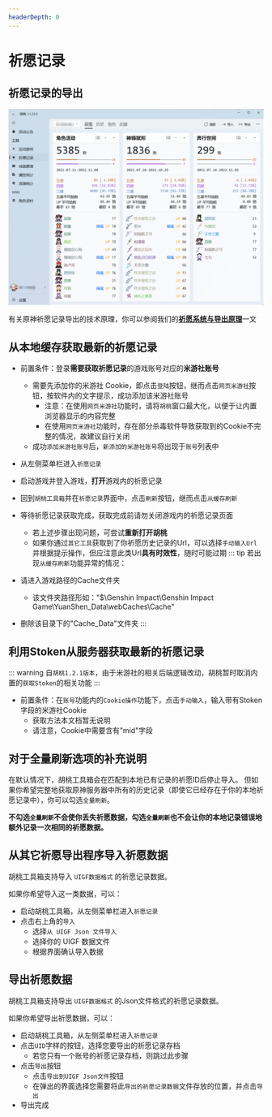 ```yaml
---
headerDepth: 0
---
```


# 祈愿记录   

## 祈愿记录的导出

![祈愿导出](/images/202211/wish-export.png)

有关原神祈愿记录导出的技术原理，你可以参阅我们的[**祈愿系统与导出原理**](/FAQ/Gacha-system-and-export-principal.md)一文

## 从本地缓存获取最新的祈愿记录
- 前置条件：登录**需要获取祈愿记录**的游戏账号对应的**米游社账号**
  - 需要先添加你的米游社 Cookie，即点击`登陆`按钮，继而点击`网页米游社`按钮，按软件内的文字提示，成功添加该米游社账号
    - 注意：在使用`网页米游社`功能时，请将`胡桃`窗口最大化，以便于让内置浏览器显示的内容完整
    - 在使用`网页米游社`功能时，存在部分杀毒软件导致获取到的Cookie不完整的情况，故建议自行关闭
  - 成功`添加米游社账号`后，`新添加的米游社账号`将出现于`账号`列表中

- 从左侧菜单栏进入`祈愿记录`   
- 启动游戏并登入游戏，**打开**游戏内的祈愿记录   
- 回到`胡桃工具箱`并在`祈愿记录`界面中，点击`刷新`按钮，继而点击`从缓存刷新`
- 等待祈愿记录获取完成，获取完成前请勿关闭游戏内的祈愿记录页面
  - 若上述步骤出现问题，可尝试**重新打开胡桃**
  - 如果你通过`其它工具`获取到了你祈愿历史记录的Url，可以选择`手动输入Url`并根据提示操作，但应注意此类Url**具有时效性**，随时可能过期
::: tip
若出现`从缓存刷新`功能异常的情况：
- 请进入游戏路径的Cache文件夹
  - 该文件夹路径形如："$\Genshin Impact\Genshin Impact Game\YuanShen_Data\webCaches\Cache"   
- 删除该目录下的"Cache_Data"文件夹
:::

## 利用Stoken从服务器获取最新的祈愿记录
   
::: warning
自`胡桃1.2.1版本`，由于米游社的相关后端逻辑改动，胡桃暂时取消内置的`获取Stoken`的相关功能
:::
   
- 前置条件：在`账号`功能内的`Cookie操作`功能下，点击`手动输入`，输入带有Stoken字段的米游社Cookie
  - 获取方法本文档暂无说明 <Badge text="可贡献可行方法至反馈途径" type="tip" /> 
  - 请注意，Cookie中需要含有"mid"字段

## 对于全量刷新选项的补充说明
在默认情况下，胡桃工具箱会在匹配到本地已有记录的祈愿ID后停止导入。
但如果你希望完整地获取原神服务器中所有的历史记录（即使它已经存在于你的本地祈愿记录中），你可以勾选`全量刷新`。

**不勾选`全量刷新`不会使你丢失祈愿数据，勾选`全量刷新`也不会让你的本地记录错误地额外记录一次相同的祈愿数据。**

## 从其它祈愿导出程序导入祈愿数据

胡桃工具箱支持导入 `UIGF数据格式` 的祈愿记录数据。

如果你希望导入这一类数据，可以：
- 启动胡桃工具箱，从左侧菜单栏进入`祈愿记录`
- 点击右上角的`导入`
  - 选择`从 UIGF Json 文件导入`
  - 选择你的 UIGF 数据文件
  - 根据界面确认导入数据

## 导出祈愿数据

胡桃工具箱支持导出 `UIGF数据格式` 的Json文件格式的祈愿记录数据。

如果你希望导出祈愿数据，可以：
- 启动胡桃工具箱，从左侧菜单栏进入`祈愿记录`
- 点击`UID`字样的按钮，选择您要导出的祈愿记录存档
  - 若您只有一个账号的祈愿记录存档，则跳过此步骤
- 点击`导出`按钮
  - 点击`导出到UIGF Json文件`按钮
  - 在弹出的界面选择您需要将此`导出的祈愿记录数据`文件存放的位置，并点击`导出`
- 导出完成

